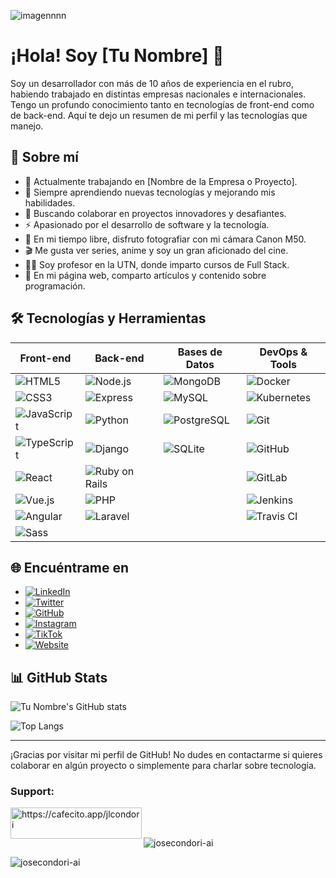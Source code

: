 ![imagennnn](https://github.com/josecondori-ai/josecondori-ai/assets/62406594/da73fa85-8d5d-4b25-8016-19e10a922610)

# ¡Hola! Soy [Tu Nombre] 👋

Soy un desarrollador con más de 10 años de experiencia en el rubro, habiendo trabajado en distintas empresas nacionales e internacionales. Tengo un profundo conocimiento tanto en tecnologías de front-end como de back-end. Aquí te dejo un resumen de mi perfil y las tecnologías que manejo.

## 🚀 Sobre mí

- 🔭 Actualmente trabajando en [Nombre de la Empresa o Proyecto].
- 🌱 Siempre aprendiendo nuevas tecnologías y mejorando mis habilidades.
- 👯 Buscando colaborar en proyectos innovadores y desafiantes.
- ⚡ Apasionado por el desarrollo de software y la tecnología.
- 📸 En mi tiempo libre, disfruto fotografiar con mi cámara Canon M50.
- 🎬 Me gusta ver series, anime y soy un gran aficionado del cine.
- 👨‍🏫 Soy profesor en la UTN, donde imparto cursos de Full Stack.
- 📝 En mi página web, comparto artículos y contenido sobre programación.

## 🛠️ Tecnologías y Herramientas

| Front-end      | Back-end        | Bases de Datos  | DevOps & Tools  |
| -------------- | --------------- | --------------- | --------------- |
| ![HTML5](https://img.shields.io/badge/-HTML5-E34F26?style=flat&logo=html5&logoColor=white) | ![Node.js](https://img.shields.io/badge/-Node.js-339933?style=flat&logo=node.js&logoColor=white) | ![MongoDB](https://img.shields.io/badge/-MongoDB-47A248?style=flat&logo=mongodb&logoColor=white) | ![Docker](https://img.shields.io/badge/-Docker-2496ED?style=flat&logo=docker&logoColor=white) |
| ![CSS3](https://img.shields.io/badge/-CSS3-1572B6?style=flat&logo=css3&logoColor=white) | ![Express](https://img.shields.io/badge/-Express-000000?style=flat&logo=express&logoColor=white) | ![MySQL](https://img.shields.io/badge/-MySQL-4479A1?style=flat&logo=mysql&logoColor=white) | ![Kubernetes](https://img.shields.io/badge/-Kubernetes-326CE5?style=flat&logo=kubernetes&logoColor=white) |
| ![JavaScript](https://img.shields.io/badge/-JavaScript-F7DF1E?style=flat&logo=javascript&logoColor=black) | ![Python](https://img.shields.io/badge/-Python-3776AB?style=flat&logo=python&logoColor=white) | ![PostgreSQL](https://img.shields.io/badge/-PostgreSQL-336791?style=flat&logo=postgresql&logoColor=white) | ![Git](https://img.shields.io/badge/-Git-F05032?style=flat&logo=git&logoColor=white) |
| ![TypeScript](https://img.shields.io/badge/-TypeScript-007ACC?style=flat&logo=typescript&logoColor=white) | ![Django](https://img.shields.io/badge/-Django-092E20?style=flat&logo=django&logoColor=white) | ![SQLite](https://img.shields.io/badge/-SQLite-003B57?style=flat&logo=sqlite&logoColor=white) | ![GitHub](https://img.shields.io/badge/-GitHub-181717?style=flat&logo=github&logoColor=white) |
| ![React](https://img.shields.io/badge/-React-61DAFB?style=flat&logo=react&logoColor=black) | ![Ruby on Rails](https://img.shields.io/badge/-Ruby_on_Rails-CC0000?style=flat&logo=ruby-on-rails&logoColor=white) | | ![GitLab](https://img.shields.io/badge/-GitLab-FC6D26?style=flat&logo=gitlab&logoColor=white) |
| ![Vue.js](https://img.shields.io/badge/-Vue.js-4FC08D?style=flat&logo=vue.js&logoColor=white) | ![PHP](https://img.shields.io/badge/-PHP-777BB4?style=flat&logo=php&logoColor=white) | | ![Jenkins](https://img.shields.io/badge/-Jenkins-D24939?style=flat&logo=jenkins&logoColor=white) |
| ![Angular](https://img.shields.io/badge/-Angular-DD0031?style=flat&logo=angular&logoColor=white) | ![Laravel](https://img.shields.io/badge/-Laravel-FF2D20?style=flat&logo=laravel&logoColor=white) | | ![Travis CI](https://img.shields.io/badge/-Travis%20CI-3EAAAF?style=flat&logo=travis-ci&logoColor=white) |
| ![Sass](https://img.shields.io/badge/-Sass-CC6699?style=flat&logo=sass&logoColor=white) | | | 


## 🌐 Encuéntrame en

- [![LinkedIn](https://img.shields.io/badge/-LinkedIn-0A66C2?style=flat&logo=linkedin&logoColor=white)](https://www.linkedin.com/in/tu-perfil)
- [![Twitter](https://img.shields.io/badge/-Twitter-1DA1F2?style=flat&logo=twitter&logoColor=white)](https://twitter.com/tu-usuario)
- [![GitHub](https://img.shields.io/badge/-GitHub-181717?style=flat&logo=github&logoColor=white)](https://github.com/tu-usuario)
- [![Instagram](https://img.shields.io/badge/-Instagram-E4405F?style=flat&logo=instagram&logoColor=white)](https://www.instagram.com/tu-usuario)
- [![TikTok](https://img.shields.io/badge/-TikTok-000000?style=flat&logo=tiktok&logoColor=white)](https://www.tiktok.com/@tu-usuario)
- [![Website](https://img.shields.io/badge/-Website-FF5722?style=flat&logo=google-chrome&logoColor=white)](https://www.tu-pagina-web.com)

## 📊 GitHub Stats

![Tu Nombre's GitHub stats](https://github-readme-stats.vercel.app/api?username=tu-usuario&show_icons=true&theme=radical)

![Top Langs](https://github-readme-stats.vercel.app/api/top-langs/?username=tu-usuario&layout=compact&theme=radical)

---

¡Gracias por visitar mi perfil de GitHub! No dudes en contactarme si quieres colaborar en algún proyecto o simplemente para charlar sobre tecnología.

<h3 align="left">Support:</h3>
<p><a href="https://www.buymeacoffee.com/https://cafecito.app/jlcondori"> <img align="left" src="https://cdn.buymeacoffee.com/buttons/v2/default-yellow.png" height="50" width="210" alt="https://cafecito.app/jlcondori" /></a></p><br><br>

<p align="left"> <img src="https://komarev.com/ghpvc/?username=josecondori-ai&label=Profile%20views&color=0e75b6&style=flat" alt="josecondori-ai" /> </p>

<p><img align="center" src="https://github-readme-stats.vercel.app/api/top-langs?username=josecondori-ai&show_icons=true&locale=en&layout=compact" alt="josecondori-ai" /></p>
